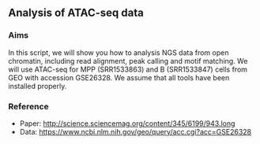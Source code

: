 ## Analysis of ATAC-seq data

### Aims
In this script, we will show you how to analysis NGS data from open chromatin, including read alignment, peak calling and motif matching. We will use ATAC-seq for MPP (SRR1533863) and B (SRR1533847) cells from GEO with accession GSE26328. We assume that all tools have been installed properly.

### Reference
* Paper: http://science.sciencemag.org/content/345/6199/943.long
* Data: https://www.ncbi.nlm.nih.gov/geo/query/acc.cgi?acc=GSE26328

